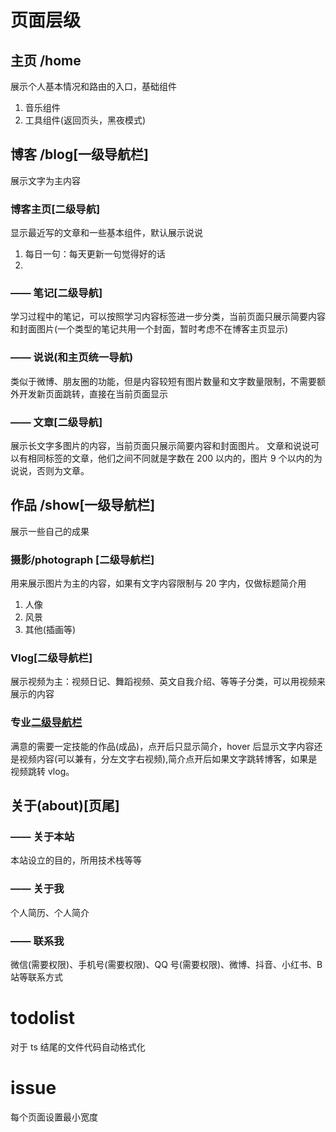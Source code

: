 # 页面层级

## 主页 /home

展示个人基本情况和路由的入口，基础组件

1. 音乐组件
2. 工具组件(返回页头，黑夜模式)

## 博客 /blog[一级导航栏]

展示文字为主内容

### 博客主页[二级导航]

显示最近写的文章和一些基本组件，默认展示说说

1. 每日一句：每天更新一句觉得好的话
2.

### —— 笔记[二级导航]

学习过程中的笔记，可以按照学习内容标签进一步分类，当前页面只展示简要内容和封面图片(一个类型的笔记共用一个封面，暂时考虑不在博客主页显示)

### —— 说说(和主页统一导航)

类似于微博、朋友圈的功能，但是内容较短有图片数量和文字数量限制，不需要额外开发新页面跳转，直接在当前页面显示

### —— 文章[二级导航]

展示长文字多图片的内容，当前页面只展示简要内容和封面图片。
文章和说说可以有相同标签的文章，他们之间不同就是字数在 200 以内的，图片 9 个以内的为说说，否则为文章。

## 作品 /show[一级导航栏]

展示一些自己的成果

### 摄影/photograph [二级导航栏]

用来展示图片为主的内容，如果有文字内容限制与 20 字内，仅做标题简介用

1. 人像
2. 风景
3. 其他(插画等)

### Vlog[二级导航栏]

展示视频为主：视频日记、舞蹈视频、英文自我介绍、等等子分类，可以用视频来展示的内容

### 专业[二级导航栏](暂定)

满意的需要一定技能的作品(成品)，点开后只显示简介，hover 后显示文字内容还是视频内容(可以兼有，分左文字右视频),简介点开后如果文字跳转博客，如果是视频跳转 vlog。

## 关于(about)[页尾]

### —— 关于本站

本站设立的目的，所用技术栈等等

### —— 关于我

个人简历、个人简介

### —— 联系我

微信(需要权限)、手机号(需要权限)、QQ 号(需要权限)、微博、抖音、小红书、B 站等联系方式

# todolist

对于 ts 结尾的文件代码自动格式化

# issue

每个页面设置最小宽度
